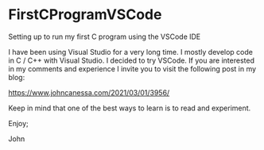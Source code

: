 # FirstCProgramVSCode
Setting up to run my first C program using the VSCode IDE

I have been using Visual Studio for a very long time.
I mostly develop code in C / C++ with Visual Studio.
I decided to try VSCode.
If you are interested in my comments and experience I invite you
to visit the following post in my blog:

https://www.johncanessa.com/2021/03/01/3956/

Keep in mind that one of the best ways to learn is to read and experiment.

Enjoy;

John

